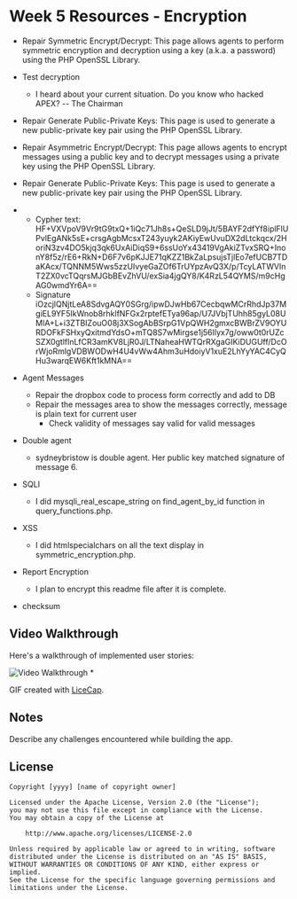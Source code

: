 # Week 5 Resources - Encryption
* Repair Symmetric Encrypt/Decrypt: This page allows agents to perform symmetric encryption and decryption using a key (a.k.a. a password) using the PHP OpenSSL Library.
* Test decryption
    * I heard about your current situation. Do you know who hacked APEX? -- The Chairman
* Repair Generate Public-Private Keys: This page is used to generate a new public-private key pair using the PHP OpenSSL Library.
* Repair Asymmetric Encrypt/Decrypt: This page allows agents to encrypt messages using a public key and to decrypt messages using a private key using the PHP OpenSSL Library.
* Repair Generate Public-Private Keys: This page is used to generate a new public-private key pair using the PHP OpenSSL Library.
* 
    * Cypher text: 
    HF+VXVpoV9Vr9tG9txQ+1iQc71Jh8s+QeSLD9jJt/5BAYF2dfYf8iplFlUPvlEgANk5sE+crsgAgbMcsxT243yuyk2AKiyEwUvuDX2dLtckqcx/2HoriN3zv4DO5kjq3qk6UxAiDiqS9+6ssUoYx43419VgAkiZTvxSRQ+InonY8f5z/rE6+RkN+D6F7v6pKJJE71qKZZ1BkZaLpsujsTjlEo7efUCB7TDaKAcx/TQNNM5Wws5zzUIvyeGaZOf6TrUYpzAvQ3X/p/TcyLATWVInT2ZX0vcTQqrsMJGbBEvZhVU/exSia4jgQY8/K4RzL54QYMS/m9cHgAG0wmdYr6A==
    * Signature
    iOzcjlQNjtLeA8SdvgAQY0SGrg/ipwDJwHb67CecbqwMCrRhdJp37MgiEL9YF5IkWnob8rhklfNFGx2rptefETya96ap/U7JVbjTUhh85gyL08UMlA+L+i3ZTBIZouO08j3XSogAbBSrpG1VpQWH2gmxcBWBrZV9OYURDOFkFSHxyQxitmdYdsO+mTQ8S7wMirgse1j56Ilyx7g/oww0t0rUZcSZX0gtlflnLfCR3amKV8LjR0J/LTNaheaHWTQrRXgaGIKiDUGUff/DcOrWjoRmlgVDBWODwH4U4vWw4Ahm3uHdoiyV1xuE2LhYyYAC4CyQHu3warqEW6Kft1kMNA==
* Agent Messages
    * Repair the dropbox code to process form correctly and add to DB
    * Repair the messages area to show the messages correctly, message is plain text for current user
        * Check validity of messages say valid for valid messages
* Double agent
    * sydneybristow is double agent. Her public key matched signature of message 6.
* SQLI
    * I did mysqli_real_escape_string on find_agent_by_id function in query_functions.php.
* XSS
    * I did htmlspecialchars on all the text display in symmetric_encryption.php.
* Report Encryption
    * I plan to encrypt this readme file after it is complete.

* checksum
    

## Video Walkthrough

Here's a walkthrough of implemented user stories:

<img src='' title='Video Walkthrough' width='' alt='Video Walkthrough' /> *

GIF created with [LiceCap](http://www.cockos.com/licecap/).

## Notes

Describe any challenges encountered while building the app.

## License

    Copyright [yyyy] [name of copyright owner]

    Licensed under the Apache License, Version 2.0 (the "License");
    you may not use this file except in compliance with the License.
    You may obtain a copy of the License at

        http://www.apache.org/licenses/LICENSE-2.0

    Unless required by applicable law or agreed to in writing, software
    distributed under the License is distributed on an "AS IS" BASIS,
    WITHOUT WARRANTIES OR CONDITIONS OF ANY KIND, either express or implied.
    See the License for the specific language governing permissions and
    limitations under the License.